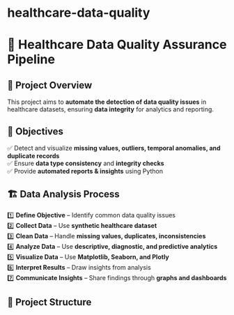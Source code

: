 # healthcare-data-quality
# 🏥 Healthcare Data Quality Assurance Pipeline

## 📌 Project Overview
This project aims to **automate the detection of data quality issues** in healthcare datasets, ensuring **data integrity** for analytics and reporting.

## 🎯 Objectives
✅ Detect and visualize **missing values, outliers, temporal anomalies, and duplicate records**  
✅ Ensure **data type consistency** and **integrity checks**  
✅ Provide **automated reports & insights** using Python  

## 🏗️ Data Analysis Process
1️⃣ **Define Objective** – Identify common data quality issues  
2️⃣ **Collect Data** – Use **synthetic healthcare dataset**  
3️⃣ **Clean Data** – Handle **missing values, duplicates, inconsistencies**  
4️⃣ **Analyze Data** – Use **descriptive, diagnostic, and predictive analytics**  
5️⃣ **Visualize Data** – Use **Matplotlib, Seaborn, and Plotly**  
6️⃣ **Interpret Results** – Draw insights from analysis  
7️⃣ **Communicate Insights** – Share findings through **graphs and dashboards**  

## 📂 Project Structure

